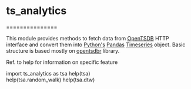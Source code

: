 # ts_analytics
===============

This module provides methods to fetch data from [OpenTSDB](http://opentsdb.net/) HTTP interface and convert them into [Python's](http://www.python.org/) [Pandas](http://pandas.pydata.org/) [Timeseries](http://pandas.pydata.org/pandas-docs/stable/timeseries.html) object. Basic structure is based mostly on [opentsdbr](https://github.com/holstius/opentsdbr/) library.

Ref. to help for information on specific feature

import ts_analytics as tsa
help(tsa)  
help(tsa.random_walk)
help(tsa.dtw)